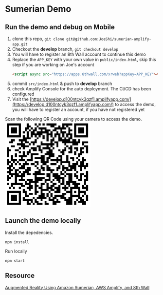 # Sumerian Demo

## Run the demo and debug on Mobile

1. clone this repo, `git clone git@github.com:JoeShi/sumerian-amplify-app.git`
1. Checkout the **develop** branch, `git checkout develop`
1. You will have to register an 8th Wall account to continue this demo
1. Replace the `APP_KEY` with your own value in `public/index.html`, skip this step if you are working on Joe's account
    ```html
    <script async src="https://apps.8thwall.com/xrweb?appKey=APP_KEY"></script>
    ```
1. commit `src/index.html` & push to **develop** branch
1. check Amplify Console for the auto deployment. The CI/CD has been configured
1. Visit the [https://develop.d100ntcyk3qzf1.amplifyapp.com/](https://develop.d100ntcyk3qzf1.amplifyapp.com/) to access the demo, you will have to register an account, if you have not registered yet

Scan the following QR Code using your camera to access the demo.
![QRCode](assets/qrcode.png)



## Launch the demo locally

Install the depedencies.
```shell
npm install 
```

Run locally
```shell
npm start
```

## Resource

[Augmented Reality Using Amazon Sumerian, AWS Amplify, and 8th Wall](https://docs.sumerian.amazonaws.com/tutorials/create/intermediate/augmented-reality-using-sumerian-8thwall/)

